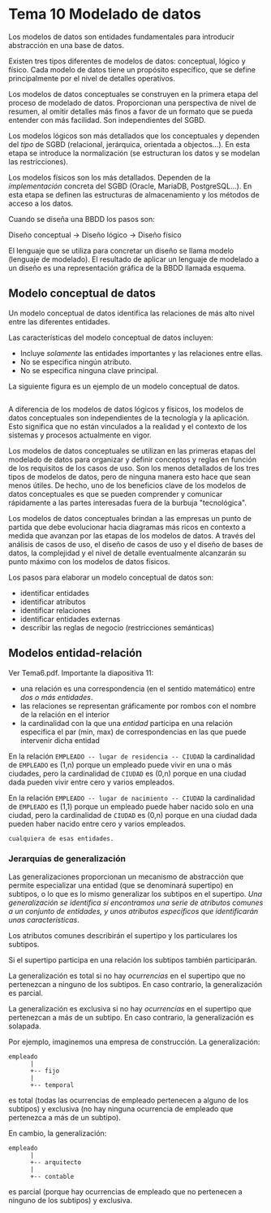 # Tema 10 Modelado de datos

Los modelos de datos son entidades fundamentales para introducir abstracción en una base de datos.

Existen tres tipos diferentes de modelos de datos: conceptual, lógico y físico. Cada modelo de datos tiene un propósito específico, 
que se define principalmente por el nivel de detalles operativos. 

Los modelos de datos conceptuales se construyen en la primera etapa del proceso de modelado de datos. Proporcionan una perspectiva de 
nivel de resumen, al omitir detalles más finos a favor de un formato que se pueda entender con más facilidad. Son independientes
del SGBD.

Los modelos lógicos son más detallados que los conceptuales y dependen del *tipo* de SGBD (relacional, jerárquica, orientada a 
objectos...). En esta etapa se introduce la normalización (se estructuran los datos y se modelan las restricciones).

Los modelos físicos son los más detallados. Dependen de la *implementación* concreta del SGBD (Oracle, MariaDB, PostgreSQL...). En
esta etapa se definen las estructuras de almacenamiento y los métodos de acceso a los datos.

Cuando se diseña una BBDD los pasos son:

Diseño conceptual -> Diseño lógico -> Diseño físico

El lenguaje que se utiliza para concretar un diseño se llama modelo (lenguaje de modelado). El resultado de aplicar un lenguaje de
modelado a un diseño es una representación gráfica de la BBDD llamada esquema.
## Modelo conceptual de datos

Un modelo conceptual de datos identifica las relaciones de más alto nivel entre las diferentes entidades.

Las características del modelo conceptual de datos incluyen:

- Incluye *solamente* las entidades importantes y las relaciones entre ellas.
- No se especifica ningún atributo.
- No se especifica ninguna clave principal.

La siguiente figura es un ejemplo de un modelo conceptual de datos.

```{thumbnail} images/conceptual.jpg
```
A diferencia de los modelos de datos lógicos y físicos, los modelos de datos conceptuales son independientes de la tecnología y la 
aplicación. Esto significa que no están vinculados a la realidad y el contexto de los sistemas y procesos actualmente en vigor.

Los modelos de datos conceptuales se utilizan en las primeras etapas del modelado de datos para organizar y definir conceptos y reglas 
en función de los requisitos de los casos de uso. Son los menos detallados de los tres tipos de modelos de datos, pero de ninguna 
manera esto hace que sean menos útiles. De hecho, uno de los beneficios clave de los modelos de datos conceptuales es que se pueden 
comprender y comunicar rápidamente a las partes interesadas fuera de la burbuja "tecnológica".

Los modelos de datos conceptuales brindan a las empresas un punto de partida que debe evolucionar hacia diagramas más ricos en contexto 
a medida que avanzan por las etapas de los modelos de datos. A través del análisis de casos de uso, el diseño de casos de uso y el 
diseño de bases de datos, la complejidad y el nivel de detalle eventualmente alcanzarán su punto máximo con los modelos de datos 
físicos.

Los pasos para elaborar un modelo conceptual de datos son:

- identificar entidades
- identificar atributos
- identificar relaciones
- identificar entidades externas
- describir las reglas de negocio (restricciones semánticas)
## Modelos entidad-relación
 
 Ver Tema6.pdf. Importante la diapositiva 11:

 - una relación es una correspondencia (en el sentido matemático) entre *dos o más entidades*.
 - las relaciones se representan gráficamente por rombos con el nombre de la relación en el interior
 - la cardinalidad con la que una *entidad* participa en una relación especifica el par (min, max) de correspondencias
   en las que puede intervenir dicha entidad


En la relación `EMPLEADO -- lugar de residencia -- CIUDAD` la cardinalidad de `EMPLEADO` es (1,n) porque un empleado 
puede vivir en una o más ciudades, pero la cardinalidad de `CIUDAD` es (0,n) porque en una ciudad dada pueden vivir 
entre cero y varios empleados.

En la relación `EMPLEADO -- lugar de nacimiento -- CIUDAD` la cardinalidad de `EMPLEADO` es (1,1) porque un empleado 
puede haber nacido solo en una ciudad, pero la cardinalidad de `CIUDAD` es (0,n) porque en una ciudad dada pueden 
haber nacido entre cero y varios empleados.

```{note} En una relación, la cardinalidad de las entidades participantes indica el par (min, max) de ocurrencias de una instancia[^1] 
cualquiera de esas entidades.
```
[^1]: a veces se llama instancias a las filas de una entidad porque la relación entidad-fila es equivalente a la relación 
clase-instancia.
### Jerarquías de generalización

Las generalizaciones proporcionan un mecanismo de abstracción que permite especializar una entidad (que se denominará supertipo) en 
subtipos, o lo que es lo mismo generalizar los subtipos en el supertipo. *Una generalización se identifica si encontramos una serie de 
atributos comunes a un conjunto de entidades, y unos atributos específicos que identificarán unas características*.

Los atributos comunes describirán el supertipo y los particulares los subtipos.

Si el supertipo participa en una relación los subtipos también participarán.

La generalización es total si no hay *ocurrencias* en el supertipo que no pertenezcan a ninguno de los subtipos. En caso contrario,
la generalización es parcial.

La generalización es exclusiva si no hay *ocurrencias* en el supertipo que pertenezcan a más de un subtipo. En caso contrario, la
generalización es solapada.

Por ejemplo, imaginemos una empresa de construcción. La generalización:

    empleado
          |
          +-- fijo
          |
          +-- temporal

es total (todas las ocurrencias de empleado pertenecen a alguno de los subtipos) y exclusiva (no hay ninguna ocurrencia de empleado que
pertenezca a más de un subtipo).

En cambio, la generalización:

    empleado
          |
          +-- arquitecto
          |
          +-- contable

es parcial (porque hay ocurrencias de empleado que no pertenecen a ninguno de los subtipos) y exclusiva.



